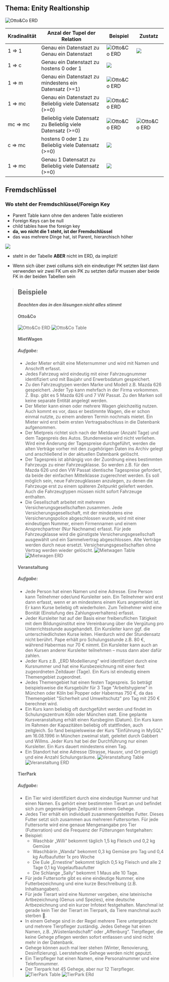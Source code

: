 ## Thema: Enity Realtionship


![Otto&Co ERD](./assets/advancedChenNotation.png)

|Kradinalität|Anzal der Tupel der Relation |Beispiel|Zustatz|
|------------|-----------------------------|--|--|
|1 => 1|Genau ein Datenstazt zu Genau ein Datenstazt |![Otto&Co ERD](./assets/1-zu-1-1.png)|![](./assets/1-zu-1-2.png)|
|1 => c|Genau ein Datenstazt zu hostens 0 oder 1|![](./assets/1-zu-c.png) |
|1 => m|Genau ein Datenstazt zu mindestens ein Datensatz (>=1) |![Otto&Co ERD](./assets/1-zu-m.png) |
|1 => mc|Genau ein Datenstazt zu Belieblig viele Datensatz (>=0) |![Otto&Co ERD](./assets/1-zu-mc.png) |
|mc => mc|Belieblig viele Datensatz zu Belieblig viele Datensatz (>=0) |![Otto&Co ERD](./assets/mc-zu-mc.png) |![Otto&Co ERD](./assets/mc-zu-mc-2.png)|
|c => mc|hostens 0 oder 1 zu Belieblig viele Datensatz (>=0) |![](./assets/c-zu-mc.png)|
|1 => mc|Genau 1 Datensatzt zu Belieblig viele Datensatz (>=0) |![](./assets/c-zu-mc.png)|

## Fremdschlüssel

### Wo steht der Fremdschlüssel/Foreign Key

* Parent Table kann ohne den anderen Table existieren
* Foreign Keys can be null
* child tables have the foreign key
* **da, wo nicht die 1 steht, ist der Fremdschlüssel**
* das was mehrere Dinge hat, ist Parent, hierarchisch höher

![](./assets/fremdschluessel-er.png)

* steht in der Tabelle **ABER** nicht im ERD, da implizit!
- Wenn sich über zwei collums sich ein eindeutiger PK setzten läst dann verwenden wir zwei FK um ein PK zu setzten  dafür mussen aber beide FK in der beiden Tabellen sein
 
>## Beispiele 
>####  *Beachten das in den lösungen nicht alles stimmt*
>#### Otto&Co
>![Otto&Co ERD](./assets/LS2%20ERD_Lösung__OttoCo-1.jpg)
>![Otto&Co Table](./assets/LS2%20ERD_Lösung__OttoCo-4.jpg)
>#### MietWagen
> ##### Aufgabe: 
> - Jeder Mieter erhält eine Mieternummer und wird mit Namen und Anschrift erfasst. 
> - Jedes Fahrzeug wird eindeutig mit einer Fahrzeugnummer identifiziert und mit Baujahr und Erwerbsdatum gespeichert. 
> - Zu den Fahrzeugtypen werden Marke und Modell z.B. Mazda 626 gespeichert. Jeder Typ kann mehrfach in der Firma vorkommen. Z. Bsp. gibt es 5 Mazda 626 und 7 VW Passat. Zu den Marken soll keine separate Entität angelegt werden.
> - Der Mieter kann einen oder mehrere Wagen gleichzeitig nutzen. Auch kommt es vor, dass er bestimmte Wagen, die er schon einmal nutzte, zu einem anderen Termin nochmals mietet. Ein Mieter wird erst beim ersten Vertragsabschluss in die Datenbank aufgenommen.
> - Der Mietpreis richtet sich nach der Mietdauer (Anzahl Tage) und dem Tagespreis des Autos. Stundenweise wird nicht verliehen. Wird eine Änderung der Tagespreise durchgeführt, werden die alten Verträge vorher mit den zugehörigen Daten ins Archiv gelegt und anschließend in der aktuellen Datenbank gelöscht.
> - Der Tagespreis ist abhängig von der Zuordnung eines bestimmten Fahrzeugs zu einer Fahrzeugklasse. So werden z.B. für den Mazda 626 und den VW Passat identische Tagespreise gefordert, da beide der einfachen Mittelklasse zugerechnet werden. Es soll möglich sein, neue Fahrzeugklassen anzulegen, zu denen die Fahrzeuge erst zu einem späteren Zeitpunkt geliefert werden. Auch die Fahrzeugtypen müssen nicht sofort Fahrzeuge enthalten.
> - Die Gesellschaft arbeitet mit mehreren Versicherungsgesellschaften zusammen. Jede Versicherungsgesellschaft, mit der mindestens eine Versicherungspolice abgeschlossen wurde, wird mit einer eindeutigen Nummer, einem Firmennamen und einem Ansprechpartner (Nur Nachname) erfasst. Für jede Fahrzeugklasse wird die günstigste Versicherungsgesellschaft ausgewählt und ein Sammelvertrag abgeschlossen. Alte Verträge werden durch neue ersetzt. Versicherungsgesellschaften ohne Vertrag werden wieder gelöscht. 
>![Mietwagen Table](./assets/MietWagen_ERD.png)
>![Mietwagen ERD](./assets/LS2%20ERD_Lösung_A_Mietwagen-2.jpg)
>#### Veranstaltung
> ##### Aufgabe: 
> - Jede Person hat einen Namen und eine Adresse. Eine Person kann Teilnehmer oder/und Kursleiter sein. Ein Teilnehmer wird erst dann erfasst, wenn er an mindestens einem Kurs angemeldet ist. Er kann Kurse beliebig oft wiederholen. Zum Teilnehmer wird eine Bonität (Einstufung des Zahlungsverhaltens) erfasst.
>-	Jeder Kursleiter hat auf der Basis einer freiberuflichen Tätigkeit mit dem Bildungsinstitut eine Vereinbarung über die Vergütung pro Unterrichtsstunde ausgehandelt. Ein Kursleiter kann ggf. die unterschiedlichsten Kurse leiten. Hierdurch wird der Stundensatz nicht berührt. Pape erhält pro Schulungsstunde z.B. 80 €, während Habermas nur 70 € nimmt. Ein Kursleiter kann auch an den Kursen anderer Kursleiter teilnehmen – muss dann aber dafür zahlen.
> - Jeder Kurs z.B. „ERD Modellierung“ wird identifiziert durch eine Kursnummer und hat eine Kursbezeichnung mit einer fest zugeordneten Zeitdauer (Tage). Ein Kurs ist eindeutig einem Themengebiet zugeordnet. 
> - Jedes Themengebiet hat einen festen Tagespreis. So beträgt beispielsweise die Kursgebühr für 3 Tage "Arbeitshygiene" in München oder Köln bei Popper oder Habermas 750 €, da das Themengebiet "Sicherheit und Umweltschutz" pro Tag mit 250 € berechnet wird.
> - Ein Kurs kann beliebig oft durchgeführt werden und findet im Schulungszentrum Köln oder München statt. Eine geplante Kursveranstaltung erhält einen Kursbeginn (Datum). Ein Kurs kann im Rahmen der Kapazitäten beliebig oft stattfinden, auch zeitgleich. So fand beispielsweise der Kurs "Einführung in MySQL" am 16.08.1996 in München zweimal statt, geleitet durch Gabbert und Willms. Jeder Kurs hat bei der Durchführung nur einen Kursleiter. Ein Kurs dauert mindestens einen Tag. 
> - Ein Standort hat eine Adresse (Strasse, Hausnr, und Ort genügt) und eine Anzahl Schulungsräume. 
>![Veranstaltung Table](./assets/Kursverwaltung_ERD.png)
![Veranstaltung ERD](./assets/Kursverwaltung%20ERD.PNG)
>#### TierPark
> ##### Aufgabe: 
> -	Ein Tier wird identifiziert durch eine eindeutige Nummer und hat einen Namen. Es gehört einer bestimmten Tierart an und befindet sich zum gegenwärtigen Zeitpunkt in einem Gehege. 
> - Jedes Tier erhält ein individuell zusammengestelltes Futter. Dieses Futter setzt sich zusammen aus mehreren Futtersorten. Für jede Futtersorte wird eine genaue Mengenangabe pro Tier (Futterration) und die Frequenz der Fütterungen festgehalten:
> - Beispiel: 
>	- Waschbär „Willi“ bekommt 	täglich 1,5 kg Fleisch und 0,2 kg Gemüse 
>	- Waschbärin „Wanda“ bekommt 	0,3 kg Gemüse pro Tag und 0,4 kg Aufbaufutter 1x pro Woche
>	- Die Eule „Ernestine“ bekommt 	täglich 0,5 kg Fleisch und alle 2 Tage 0,1 kg Vogelaufbaufutter 
>	- Die Schlange „Sally“ bekommt	1 Maus alle 10 Tage.
> - Für jede Futtersorte gibt es eine eindeutige Nummer, eine Futterbezeichnung und eine kurze Beschreibung (z.B. Inhaltsangaben).
> - Für jede Tierart wird eine Nummer vergeben, eine lateinische Artbezeichnung (Genus und Spezies), eine deutsche Artbezeichnung und ein kurzer Infotext festgehalten. Manchmal ist gerade kein Tier der Tierart im Tierpark, da Tiere manchmal auch sterben .
> - In einem Gehege sind in der Regel mehrere Tiere untergebracht und mehrere Tierpfleger zuständig. Jedes Gehege hat einen Namen, z.B. „Wüstenlandschaft“ oder „Affenburg“. Tierpfleger, die keine Gehege pflegen werden sofort entlassen und sind nicht mehr in der Datenbank.
> - Gehege können auch mal leer stehen (Winter, Renovierung, Desinfizierung). Leerstehende Gehege werden nicht geputzt. 
> - Ein Tierpfleger hat einen Namen, eine Personalnummer und eine Telefonnummer.
> - Der Tierpark hat 45 Gehege, aber nur 12 Tierpfleger. 
>![TierPark Table](./assets/Tierpark_ERD.png)
![TierPark ERd](./assets/Tierpark_ERD2.png)
